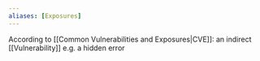 ```yaml
---
aliases: [Exposures]
---
```


According to [[Common Vulnerabilities and Exposures|CVE]]: an indirect [[Vulnerability]] e.g. a hidden error